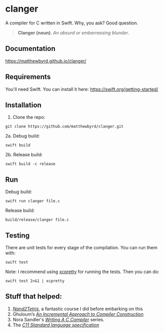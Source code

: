 # clanger
A compiler for C written in Swift. Why, you ask? Good question.

> **Clanger (noun)**. *An absurd or embarrassing blunder*.

## Documentation
https://matthewbyrd.github.io/clanger/

## Requirements
You'll need Swift. You can install it here: https://swift.org/getting-started/

## Installation
1. Clone the repo:
```
git clone https://github.com/matthewbyrd/clanger.git
```
2a. Debug build:
```
swift build
```
2b. Release build:
```
swift build -c release
```

## Run
Debug build:
```
swift run clanger file.c
```
Release build:
```
build/release/clanger file.c
```

## Testing
There are unit tests for every stage of the compilation. You can run them with:
```
swift test
```
Note: I recommend using [xcpretty](https://github.com/xcpretty/xcpretty) for running the tests. Then you can do:
```
swift test 2>&1 | xcpretty
```

## Stuff that helped:
1. [*Nand2Tetris*](https://www.nand2tetris.org), a fantastic course I did before embarking on this
2. Ghuloum’s [*An Incremental Approach to Compiler Construction*](http://scheme2006.cs.uchicago.edu/11-ghuloum.pdf)
3. Nora Sandler's [*Writing A C Compiler*](https://norasandler.com/2017/11/29/Write-a-Compiler.html) series.
4. The [*C11 Standard language specification*](http://www.open-std.org/jtc1/sc22/wg14/www/docs/n1570.pdf)
